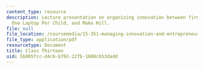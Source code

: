 ```yaml
---
content_type: resource
description: Lecture presentation on organizing innovation between firms and communities,
  One Laptop Per Child, and Mako Hill.
file: null
file_location: /coursemedia/15-351-managing-innovation-and-entrepreneurship-spring-2008/5b005fccd4c6b79222fb1608cb53dadd_13_lec.pdf
file_type: application/pdf
resourcetype: Document
title: Class Thirteen
uid: 5b005fcc-d4c6-b792-22fb-1608cb53dadd
---
```

